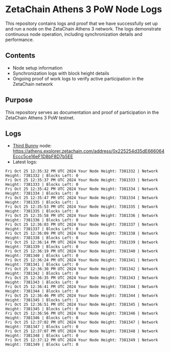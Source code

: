 # ZetaChain Athens 3 PoW Node Logs
This repository contains logs and proof that we have successfully set up and run a node on the ZetaChain Athens 3 network. The logs demonstrate continuous node operation, including synchronization details and performance.

## Contents
- Node setup information
- Synchronization logs with block height details
- Ongoing proof of work logs to verify active participation in the ZetaChain network

## Purpose
This repository serves as documentation and proof of participation in the ZetaChain Athens 3 PoW testnet.

## Logs

- [Third Bunny](https://thirdbunny.xyz/) node: https://athens.explorer.zetachain.com/address/0x225254d35dE666064Eccc5ce16eF1D8bF8D7b5EE
- Latest logs:
```
Fri Oct 25 12:35:32 PM UTC 2024 Your Node Height: 7381332 | Network Height: 7381332 | Blocks Left: 0
Fri Oct 25 12:35:37 PM UTC 2024 Your Node Height: 7381333 | Network Height: 7381333 | Blocks Left: 0
Fri Oct 25 12:35:42 PM UTC 2024 Your Node Height: 7381334 | Network Height: 7381334 | Blocks Left: 0
Fri Oct 25 12:35:47 PM UTC 2024 Your Node Height: 7381334 | Network Height: 7381335 | Blocks Left: 1
Fri Oct 25 12:35:53 PM UTC 2024 Your Node Height: 7381335 | Network Height: 7381335 | Blocks Left: 0
Fri Oct 25 12:35:58 PM UTC 2024 Your Node Height: 7381336 | Network Height: 7381336 | Blocks Left: 0
Fri Oct 25 12:36:03 PM UTC 2024 Your Node Height: 7381337 | Network Height: 7381337 | Blocks Left: 0
Fri Oct 25 12:36:09 PM UTC 2024 Your Node Height: 7381338 | Network Height: 7381338 | Blocks Left: 0
Fri Oct 25 12:36:14 PM UTC 2024 Your Node Height: 7381339 | Network Height: 7381339 | Blocks Left: 0
Fri Oct 25 12:36:19 PM UTC 2024 Your Node Height: 7381340 | Network Height: 7381340 | Blocks Left: 0
Fri Oct 25 12:36:24 PM UTC 2024 Your Node Height: 7381341 | Network Height: 7381341 | Blocks Left: 0
Fri Oct 25 12:36:30 PM UTC 2024 Your Node Height: 7381342 | Network Height: 7381342 | Blocks Left: 0
Fri Oct 25 12:36:35 PM UTC 2024 Your Node Height: 7381343 | Network Height: 7381343 | Blocks Left: 0
Fri Oct 25 12:36:41 PM UTC 2024 Your Node Height: 7381344 | Network Height: 7381344 | Blocks Left: 0
Fri Oct 25 12:36:46 PM UTC 2024 Your Node Height: 7381344 | Network Height: 7381345 | Blocks Left: 1
Fri Oct 25 12:36:51 PM UTC 2024 Your Node Height: 7381345 | Network Height: 7381345 | Blocks Left: 0
Fri Oct 25 12:36:56 PM UTC 2024 Your Node Height: 7381346 | Network Height: 7381346 | Blocks Left: 0
Fri Oct 25 12:37:02 PM UTC 2024 Your Node Height: 7381347 | Network Height: 7381347 | Blocks Left: 0
Fri Oct 25 12:37:07 PM UTC 2024 Your Node Height: 7381348 | Network Height: 7381348 | Blocks Left: 0
Fri Oct 25 12:37:12 PM UTC 2024 Your Node Height: 7381349 | Network Height: 7381349 | Blocks Left: 0
```
